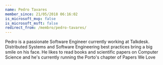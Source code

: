 ```yaml
---
name: Pedro Tavares
member_since: 21/05/2018 06:16:02
is_microsoft_mvp: false
is_microsoft_msft: false
redirect_from: /membro/pedro-tavares/
---
```

Pedro is a passionate Software Engineer currently working at Talkdesk. Distributed Systems and Software Engineering best practices bring a big smile on his face. He likes to read books and scientific papers on Computer Science and he's currently running the Porto's chapter of Papers We Love